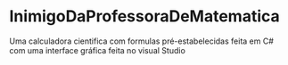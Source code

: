 # InimigoDaProfessoraDeMatematica
Uma calculadora cientifica com formulas pré-estabelecidas feita em C# com uma interface gráfica feita no visual Studio
